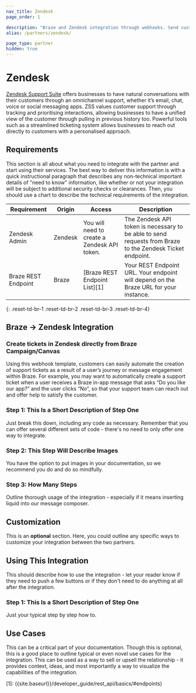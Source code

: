 ```yaml
---
nav_title: Zendesk
page_order: 1

description: "Braze and Zendesk integration through webhooks. Send custom data from Braze to create a ticket in Zendesk Support Suite"
alias: /partners/zendesk/

page_type: partner
hidden: true
---
```


# Zendesk

[Zendesk Support Suite](https://www.zendesk.com/support-suite/) offers businesses to have natural conversations with their customers through an omnichannel support, whether it’s email, chat, voice or social messaging apps. ZSS values customer support through tracking and prioritising interactions, allowing businesses to have a unified view of the customer through pulling in previous history too. Powerful tools such as a streamlined ticketing system allows businesses to reach out directly to customers with a personalised approach. 

## Requirements

This section is all about what you need to integrate with the partner and start using their services. The best way to deliver this information is with a quick instructional paragraph that describes any non-technical important details of "need to know" information, like whether or not your integration will be subject to additional security checks or clearances. Then, you should use a chart to describe the technical requirements of the integration.


| Requirement | Origin | Access | Description |
|---|---|---|---|
| Zendesk Admin | Zendesk | You will need to create a Zendesk API token.| The Zendesk API token is necessary to be able to send requests from Braze to the Zendesk Ticket endpoint. |
| Braze REST Endpoint | Braze | [Braze REST Endpoint List][1] | Your REST Endpoint URL. Your endpoint will depend on the Braze URL for your instance. |
{: .reset-td-br-1 .reset-td-br-2 .reset-td-br-3  .reset-td-br-4}

## Braze → Zendesk Integration
### Create tickets in Zendesk directly from Braze Campaign/Canvas

Using this webhook template, customers can easily automate the creation of support tickets as a result of a user’s journey or message engagement within Braze. For example, you may want to automatically create a support ticket when a user receives a Braze in-app message that asks “Do you like our app?” and the user clicks “No”, so that your support team can reach out and offer help to satisfy the customer. 


### Step 1: This Is a Short Description of Step One

Just break this down, including any code as necessary. Remember that you can offer several different sets of code - there's no need to only offer one way to integrate.

### Step 2: This Step Will Describe Images

You have the option to put images in your documentation, so we recommend you do and do so mindfully.

### Step 3: How Many Steps

Outline thorough usage of the integration - especially if it means inserting liquid into our message composer.

## Customization

This is an __optional__ section. Here, you could outline any specific ways to customize your integration between the two partners.

## Using This Integration

This should describe how to use the integration - let your reader know if they need to push a few buttons or if they don't need to do anything at all after the integration.

### Step 1: This Is a Short Description of Step One

Just your typical step by step how to.

## Use Cases

This can be a critical part of your documentation. Though this is optional, this is a good place to outline typical or even novel use cases for the integration. This can be used as a way to sell or upsell the relationship - it provides context, ideas, and most importantly a way to visualize the capabilities of the integration.

[1]: {{site.baseurl}}/developer_guide/rest_api/basics/#endpoints)
